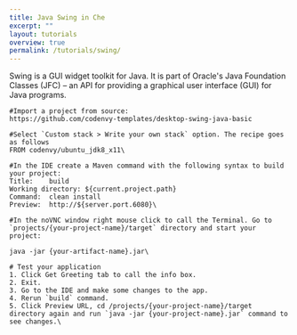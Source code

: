 ```yaml
---
title: Java Swing in Che
excerpt: ""
layout: tutorials
overview: true
permalink: /tutorials/swing/
---
```

Swing is a GUI widget toolkit for Java. It is part of Oracle's Java Foundation Classes (JFC) – an API for providing a graphical user interface (GUI) for Java programs.
```text  
#Import a project from source:
https://github.com/codenvy-templates/desktop-swing-java-basic

#Select `Custom stack > Write your own stack` option. The recipe goes as follows
FROM codenvy/ubuntu_jdk8_x11\
```

```text  
#In the IDE create a Maven command with the following syntax to build your project: 
Title:    build
Working directory: ${current.project.path}
Command:  clean install
Preview:  http://${server.port.6080}\
```

```text  
#In the noVNC window right mouse click to call the Terminal. Go to `projects/{your-project-name}/target` directory and start your project:

java -jar {your-artifact-name}.jar\
```

```text  
# Test your application
1. Click Get Greeting tab to call the info box. 
2. Exit.
3. Go to the IDE and make some changes to the app.
4. Rerun `build` command.
5. Click Preview URL, cd /projects/{your-project-name}/target directory again and run `java -jar {your-project-name}.jar` command to see changes.\
```
